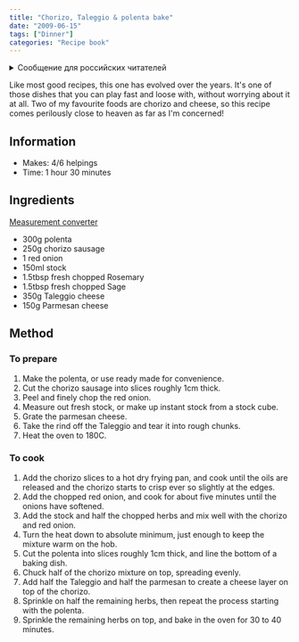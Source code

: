 ```yaml
---
title: "Chorizo, Taleggio & polenta bake"
date: "2009-06-15"
tags: ["Dinner"]
categories: "Recipe book"
---
```


<details>
		<summary lang="ru">Сообщение для российских читателей</summary>

<p lang="ru">
Здравствуйте российские читатели. Ваша страна платит высокую цену за вторжение Путина в Украину. Путин лжет вам; не верьте кремлевской пропаганде. В России
нет свободных СМИ, а интернет подвергается цензуре, потому что Путин не хочет, чтобы вы знали правду. За постыдное поведение Путина заплатят не только
украинцы, но и добрые люди России. Пожалуйста, не допустите этого!
</p>

<p>
Hello Russian readers. Your country is paying a high price for Putin's invasion of Ukraine. Putin is lying to you; do not believe the Kremlin propaganda. There is no free media in Russia and the internet is censored because Putin doesn't want you to know the truth. It is not only the Ukrainians that will pay the price of Putin's shameful behaviour, so will the good people of Russia. Please do not let this happen!
</p>
</details>

Like most good recipes, this one has evolved over the years. It's one of those dishes that you can play fast and loose with, without worrying about it at all. Two of my favourite foods are chorizo and cheese, so this recipe comes perilously close to heaven as far as I'm concerned!

## Information

* Makes: 4/6 helpings
* Time: 1 hour 30 minutes

## Ingredients

[Measurement converter](https://www.unitconverters.net/)

* 300g polenta
* 250g chorizo sausage
* 1 red onion
* 150ml stock
* 1.5tbsp fresh chopped Rosemary
* 1.5tbsp fresh chopped Sage
* 350g Taleggio cheese
* 150g Parmesan cheese

## Method

### To prepare

1. Make the polenta, or use ready made for convenience.
2. Cut the chorizo sausage into slices roughly 1cm thick.
3. Peel and finely chop the red onion.
4. Measure out fresh stock, or make up instant stock from a stock cube.
5. Grate the parmesan cheese.
6. Take the rind off the Taleggio and tear it into rough chunks.
7. Heat the oven to 180C.

### To cook

1. Add the chorizo slices to a hot dry frying pan, and cook until the oils are released and the chorizo starts to crisp ever so slightly at the edges.
2. Add the chopped red onion, and cook for about five minutes until the onions have softened.
3. Add the stock and half the chopped herbs and mix well with the chorizo and red onion.
4. Turn the heat down to absolute minimum, just enough to keep the mixture warm on the hob.
5. Cut the polenta into slices roughly 1cm thick, and line the bottom of a baking dish.
6. Chuck half of the chorizo mixture on top, spreading evenly.
7. Add half the Taleggio and half the parmesan to create a cheese layer on top of the chorizo.
8. Sprinkle on half the remaining herbs, then repeat the process starting with the polenta.
9. Sprinkle the remaining herbs on top, and bake in the oven for 30 to 40 minutes.